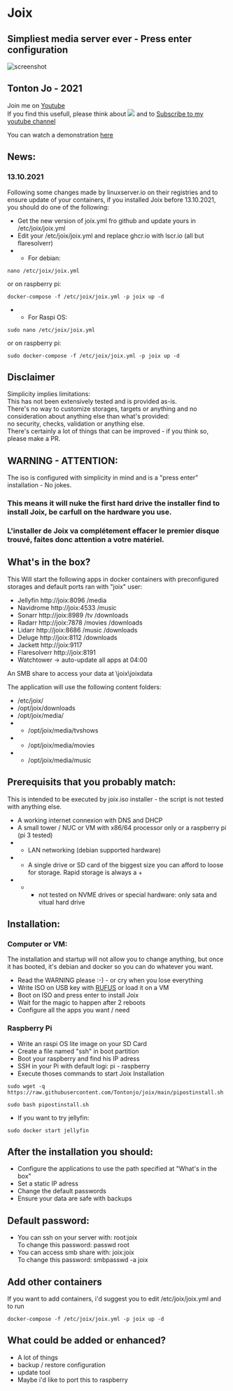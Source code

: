 # Joix
## Simpliest media server ever - Press enter configuration  
![screenshot](https://i.ibb.co/9HjkKJ6/Screenshot-2021-09-01-160921.png)  

## Tonton Jo - 2021  
Join me on [Youtube](https://www.youtube.com/c/tontonjo)  
If you find this usefull, please think about
<a href="https://www.buymeacoffee.com/tontonjo"><img src="https://www.buymeacoffee.com/assets/img/custom_images/orange_img.png"></a>
and to [Subscribe to my youtube channel](http://youtube.com/channel/UCnED3K6K5FDUp-x_8rwpsZw?sub_confirmation=1)  

You can watch a demonstration [here](https://www.youtube.com/watch?v=XqYi9IQea68)  

## News:  
### 13.10.2021
Following some changes made by linuxserver.io on their registries and to ensure update of your containers, if you installed Joix before 13.10.2021, you should do one of the following:
- Get the new version of joix.yml fro github and update yours in /etc/joix/joix.yml
- Edit your /etc/joix/joix.yml and replace ghcr.io with lscr.io (all but flaresolverr)
- - For debian:
```shell
nano /etc/joix/joix.yml
```  
or on raspberry pi:
```shell
docker-compose -f /etc/joix/joix.yml -p joix up -d
```  
- - For Raspi OS:
```shell
sudo nano /etc/joix/joix.yml
```  
or on raspberry pi:
```shell
sudo docker-compose -f /etc/joix/joix.yml -p joix up -d
```  

## Disclaimer  
Simplicity implies limitations:  
This has not been extensively tested and is provided as-is.  
There's no way to customize storages, targets or anything and no consideration about anything else than what's provided:  
no security, checks, validation or anything else.  
There's certainly a lot of things that can be improved - if you think so, please make a PR.  
## WARNING - ATTENTION:  
The iso is configured with simplicity in mind and is a "press enter" installation - No jokes.  
### This means it will nuke the first hard drive the installer find to install Joix, be carfull on the hardware you use.  
### L'installer de Joix va complétement effacer le premier disque trouvé, faites donc attention a votre matériel.  


## What's in the box?
This Will start the following apps in docker containers with preconfigured storages and default ports ran with "joix" user:  
- Jellyfin       http://joix:8096  /media  
- Navidrome      http://joix:4533  /music  
- Sonarr         http://joix:8989  /tv /downloads  
- Radarr         http://joix:7878  /movies /downloads  
- Lidarr         http://joix:8686  /music /downloads  
- Deluge         http://joix:8112  /downloads  
- Jackett        http://joix:9117
- Flaresolverr   http://joix:8191  
- Watchtower     -> auto-update all apps at 04:00  

An SMB share to access your data at \\joix\joixdata  

The application will use the following content folders:
- /etc/joix/
- /opt/joix/downloads
- /opt/joix/media/
- - /opt/joix/media/tvshows
- - /opt/joix/media/movies
- - /opt/joix/media/music

## Prerequisits that you probably match:
This is intended to be executed by joix.iso installer - the script is not tested with anything else.
- A working internet connexion with DNS and DHCP
- A small tower / NUC or VM  with x86/64 processor only or a raspberry pi (pi 3 tested)
- - LAN networking (debian supported hardware)
- - A single drive or SD card of the biggest size you can afford to loose for storage. Rapid storage is always a +
- - - not tested on NVME drives or special hardware: only sata and vitual hard drive  
## Installation:  
### Computer or VM:
The installation and startup will not allow you to change anything, but once it has booted, it's debian and docker so you can do whatever you want.

- Read the WARNING please :-) -  or cry when you lose everything
- Write ISO on USB key with [RUFUS](https://rufus.ie/) or load it on a VM
- Boot on ISO and press enter to install Joix
- Wait for the magic to happen after 2 reboots
- Configure all the apps you want / need

### Raspberry Pi  
- Write an raspi OS lite image on your SD Card
- Create a file named "ssh" in boot partition
- Boot your raspberry and find his IP adress
- SSH in your Pi with default logi: pi - raspberry
- Execute thoses commands to start Joix Installation  
```shell
sudo wget -q https://raw.githubusercontent.com/Tontonjo/joix/main/pipostinstall.sh
```  
```shell
sudo bash pipostinstall.sh
```  
- If you want to try jellyfin:  
```shell
sudo docker start jellyfin
```  
## After the installation you should:
- Configure the applications to use the path specified at "What's in the box"
- Set a static IP adress
- Change the default passwords
- Ensure your data are safe with backups

## Default password:
- You can ssh on your server with: root:joix  
To change this password:  passwd root  
- You can access smb share with:  joix:joix  
To change this password: smbpasswd -a joix

## Add other containers
If you want to add containers, i'd suggest you to edit /etc/joix/joix.yml and to run  
```shell
docker-compose -f /etc/joix/joix.yml -p joix up -d
```  

## What could be added or enhanced?  
- A lot of things  
- backup / restore configuration
- update tool
- Maybe i'd like to port this to raspberry    
